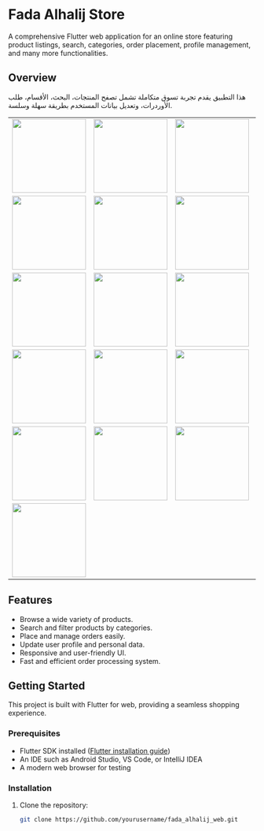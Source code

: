 

# Fada Alhalij Store

A comprehensive Flutter web application for an online store featuring product listings, search, categories, order placement, profile management, and many more functionalities.

## Overview

هذا التطبيق يقدم تجربة تسوق متكاملة تشمل تصفح المنتجات، البحث، الأقسام، طلب الأوردرات، وتعديل بيانات المستخدم بطريقة سهلة وسلسة.

<table>
  <tr>
    <td><img src="https://github.com/user-attachments/assets/a13e08c6-6b35-4cb2-85ed-e277e6ad2ad1" width="150" /></td>
    <td><img src="https://github.com/user-attachments/assets/49f4afda-a9a3-447e-b2c0-24289ea38e59" width="150" /></td>
    <td><img src="https://github.com/user-attachments/assets/20471763-ab67-4b49-9056-483f651ea41d" width="150" /></td>
    <td><img src="https://github.com/user-attachments/assets/9511480a-9d31-4b8c-93ff-201553d32765" width="150" /></td>
  </tr>
  <tr>
    <td><img src="https://github.com/user-attachments/assets/087b7dd0-8fa4-4a01-9178-fb86a737eda4" width="150" /></td>
    <td><img src="https://github.com/user-attachments/assets/2b5f33d9-3372-40e7-9e7a-8501c5a4901c" width="150" /></td>
    <td><img src="https://github.com/user-attachments/assets/d56137bb-e9ba-4803-9048-429e1fea25b4" width="150" /></td>
    <td><img src="https://github.com/user-attachments/assets/93b02707-9e10-4dc7-a62b-6a032471ca32" width="150" /></td>
  </tr>
  <tr>
    <td><img src="https://github.com/user-attachments/assets/dc710bc1-04cf-4da4-82e3-4c59681f5408" width="150" /></td>
    <td><img src="https://github.com/user-attachments/assets/4c4cc781-2783-4fd9-a9b0-2e8a4645623f0" width="150" /></td>
    <td><img src="https://github.com/user-attachments/assets/e5f26e66-e448-45ea-a209-e24e3a1a9db8" width="150" /></td>
    <td><img src="https://github.com/user-attachments/assets/4f16f9b2-42fe-4c36-86a1-35becf657d6f" width="150" /></td>
  </tr>
  <tr>
    <td><img src="https://github.com/user-attachments/assets/f9dde322-abce-4fd4-bb6c-377aeadb7f37" width="150" /></td>
    <td><img src="https://github.com/user-attachments/assets/1c5ab5a0-baa7-47a3-a5ed-75e86dacd1b1" width="150" /></td>
    <td><img src="https://github.com/user-attachments/assets/0f1b89ad-a40e-4281-83c0-50983af7ec8f" width="150" /></td>
    <td><img src="https://github.com/user-attachments/assets/f19a3cd4-249d-46aa-9bb2-10746e46b430" width="150" /></td>
  </tr>
<tr>
  <td><img src="https://github.com/user-attachments/assets/2752006a-3815-4306-ad32-fcbee1f4dbc7" width="150" /></td>
  <td><img src="https://github.com/user-attachments/assets/d140639e-b1d5-4852-943b-d598287961e3" width="150" /></td>
  <td><img src="https://github.com/user-attachments/assets/d37afe14-b373-4900-b24d-7d5ec00c7a37" width="150" /></td>
  <td><img src="https://github.com/user-attachments/assets/f31cbc83-47da-4061-9a16-b89585e2534b" width="150" /></td>
</tr>
<tr>
  <td><img src="https://github.com/user-attachments/assets/929e9013-832f-4ee2-9bca-6c3687172d6c" width="150" /></td>

</tr>

</table>


## Features

- Browse a wide variety of products.
- Search and filter products by categories.
- Place and manage orders easily.
- Update user profile and personal data.
- Responsive and user-friendly UI.
- Fast and efficient order processing system.

## Getting Started

This project is built with Flutter for web, providing a seamless shopping experience.

### Prerequisites

- Flutter SDK installed ([Flutter installation guide](https://docs.flutter.dev/get-started/install))
- An IDE such as Android Studio, VS Code, or IntelliJ IDEA
- A modern web browser for testing

### Installation

1. Clone the repository:
   ```bash
   git clone https://github.com/yourusername/fada_alhalij_web.git
